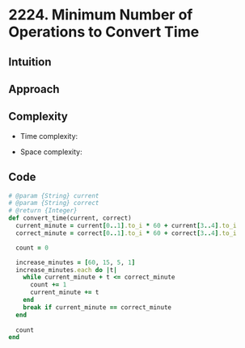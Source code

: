 # 2224. Minimum Number of Operations to Convert Time

## Intuition

## Approach
<!-- Describe your approach to solving the problem. -->

## Complexity

- Time complexity:
<!-- Add your time complexity here, e.g. $$O(n)$$ -->

- Space complexity:
<!-- Add your space complexity here, e.g. $$O(n)$$ -->

## Code

```ruby
# @param {String} current
# @param {String} correct
# @return {Integer}
def convert_time(current, correct)
  current_minute = current[0..1].to_i * 60 + current[3..4].to_i
  correct_minute = correct[0..1].to_i * 60 + correct[3..4].to_i

  count = 0

  increase_minutes = [60, 15, 5, 1]
  increase_minutes.each do |t|
    while current_minute + t <= correct_minute
      count += 1
      current_minute += t
    end
    break if current_minute == correct_minute
  end
  
  count 
end
```
